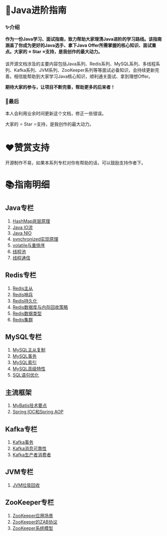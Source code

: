 # 🧭Java进阶指南

### ✨介绍

**作为一份Java学习、面试指南，致力帮助大家理清Java进阶的学习路线。该指南涵盖了你成为更好的Java选手、拿下Java Offer所需掌握的核心知识、面试重点。大家的 ⭐️ Star ⭐️支持，是我创作的最大动力。**

该开源文档涉及的主要内容包括Java系列、Redis系列、MySQL系列、多线程系列、Kafka系列、JVM系列、ZooKeeper系列等等面试必备知识，会持续更新完善。相信能帮助到大家学习Java核心知识，顺利通关面试、拿到理想Offer。

**期待大家的参与，让项目不断完善，帮助更多的后来者！**

### 🎁最后

本人会利用业余时间更新这个文档，修正一些错误。

大家的 ⭐️ Star ⭐️支持，是我创作的最大动力。

# ❤赞赏支持

开源制作不易，如果本系列专栏对你有帮助的话，可以鼓励支持作者下。

# 📚指南明细

## Java专栏
1. [HashMap底层原理](https://github.com/hdgaadd/JavaGetOffer/blob/master/Java专栏/HashMap底层原理/HashMap底层原理.md)
2. [Java IO流](https://github.com/hdgaadd/JavaGetOffer/blob/master/Java专栏/Java%20IO流/Java%20IO流.md)
3. [Java NIO](https://github.com/hdgaadd/JavaGetOffer/blob/master/Java专栏/Java%20NIO/Java%20NIO.md)
5. [synchronized实现原理](https://github.com/hdgaadd/JavaGetOffer/blob/master/Java专栏/synchronized实现原理/synchronized实现原理.md)
6. [volatile与重排序](https://github.com/hdgaadd/JavaGetOffer/blob/master/Java专栏/volatile与重排序/volatile与重排序.md)
7. [线程池](https://github.com/hdgaadd/JavaGetOffer/blob/master/Java专栏/线程池/线程池.md)
8. [线程通信](https://github.com/hdgaadd/JavaGetOffer/blob/master/Java专栏/线程通信/线程通信.md)

## Redis专栏
1. [Redis主从](https://github.com/hdgaadd/JavaGetOffer/blob/master/Redis专栏/Redis主从/Redis主从.md)
2. [Redis哨兵](https://github.com/hdgaadd/JavaGetOffer/blob/master/Redis专栏/Redis哨兵/Redis哨兵.md)
3. [Redis持久化](https://github.com/hdgaadd/JavaGetOffer/blob/master/Redis专栏/Redis持久化/Redis持久化.md)
4. [Redis数据库与内存回收策略](https://github.com/hdgaadd/JavaGetOffer/blob/master/Redis专栏/Redis数据库与内存回收策略/Redis数据库与内存回收策略.md)
5. [Redis数据类型](https://github.com/hdgaadd/JavaGetOffer/blob/master/Redis专栏/Redis数据类型/Redis数据类型.md)
6. [Redis集群](https://github.com/hdgaadd/JavaGetOffer/blob/master/Redis专栏/Redis集群/Redis集群.md)

## MySQL专栏
1. [MySQL主从复制](https://github.com/hdgaadd/JavaGetOffer/blob/master/MySQL专栏/MySQL主从复制/MySQL主从复制.md)
2. [MySQL事务](https://github.com/hdgaadd/JavaGetOffer/blob/master/MySQL专栏/MySQL事务/MySQL事务.md)
3. [MySQL索引](https://github.com/hdgaadd/JavaGetOffer/blob/master/MySQL专栏/MySQL索引/MySQL索引.md)
4. [MySQL高级特性](https://github.com/hdgaadd/JavaGetOffer/blob/master/MySQL专栏/MySQL高级特性/MySQL高级特性.md)
5. [SQL语句优化](https://github.com/hdgaadd/JavaGetOffer/blob/master/MySQL专栏/SQL语句优化/SQL语句优化.md)

## 主流框架
1. [MyBatis技术要点](https://github.com/hdgaadd/JavaGetOffer/blob/master/主流框架/MyBatis技术要点/MyBatis技术要点.md)
2. [Spring IOC和Spring AOP](https://github.com/hdgaadd/JavaGetOffer/blob/master/主流框架/Spring%20IOC和Spring%20AOP/Spring%20IOC和Spring%20AOP.md)

## Kafka专栏
1. [Kafka事务](https://github.com/hdgaadd/JavaGetOffer/blob/master/Kafka专栏/Kafka事务/Kafka事务.md)
2. [Kafka消息可靠性](https://github.com/hdgaadd/JavaGetOffer/blob/master/Kafka专栏/Kafka消息可靠性/Kafka消息可靠性.md)
3. [Kafka生产者消费者](https://github.com/hdgaadd/JavaGetOffer/blob/master/Kafka专栏/Kafka生产者消费者/Kafka生产者消费者.md)

## JVM专栏
1. [JVM垃圾回收](https://github.com/hdgaadd/JavaGetOffer/blob/master/JVM专栏/JVM垃圾回收/JVM垃圾回收.md)

## ZooKeeper专栏
1. [ZooKeeper应用场景](https://github.com/hdgaadd/JavaGetOffer/blob/master/ZooKeeper专栏/ZooKeeper应用场景/ZooKeeper应用场景.md)
2. [ZooKeeper的ZAB协议](https://github.com/hdgaadd/JavaGetOffer/blob/master/ZooKeeper专栏/ZooKeeper的ZAB协议/ZooKeeper的ZAB协议.md)
3. [ZooKeeper系统模型](https://github.com/hdgaadd/JavaGetOffer/blob/master/ZooKeeper专栏/ZooKeeper系统模型/ZooKeeper系统模型.md)